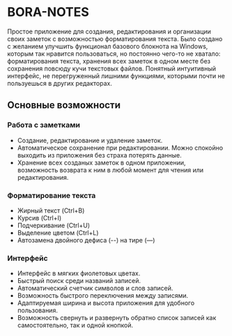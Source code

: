 # BORA-NOTES

Простое приложение для создания, редактирования и организации своих заметок с возможностью форматирования текста. Было создано с желанием улучшить функционал базового блокнота на Windows, которым так нравится пользоваться, но постоянно чего-то не хватало: форматирования текста, хранения всех заметок в одном месте без сохранения повсюду кучи текстовых файлов. Понятный интуитивный интерфейс, не перегруженный лишними функциями, которыми почти не пользуешься в других редакторах.

## Основные возможности

### Работа с заметками

- Создание, редактирование и удаление заметок.
- Автоматическое сохранение при редактировании. Можно спокойно выходить из приложения без страха потерять данные.
- Хранение всех созданых заметок в одном приложении, возможность возврата к ним в любой момент для чтения или редактирования.

### Форматирование текста

- Жирный текст (Ctrl+B)
- Курсив (Ctrl+I)
- Подчеркивание (Ctrl+U)
- Выделение цветом (Ctrl+L)
- Автозамена двойного дефиса (--) на тире (—)

### Интерфейс

- Интерфейс в мягких фиолетовых цветах.
- Быстрый поиск среди названий записей.
- Автоматический счетчик символов и слов записей.
- Возможность быстрого переключения между записями.
- Адаптируемая ширина и высота приложения для удобного пользования.
- Возможность свернуть и развернуть обратно список записей как самостоятельно, так и одной кнопкой.

